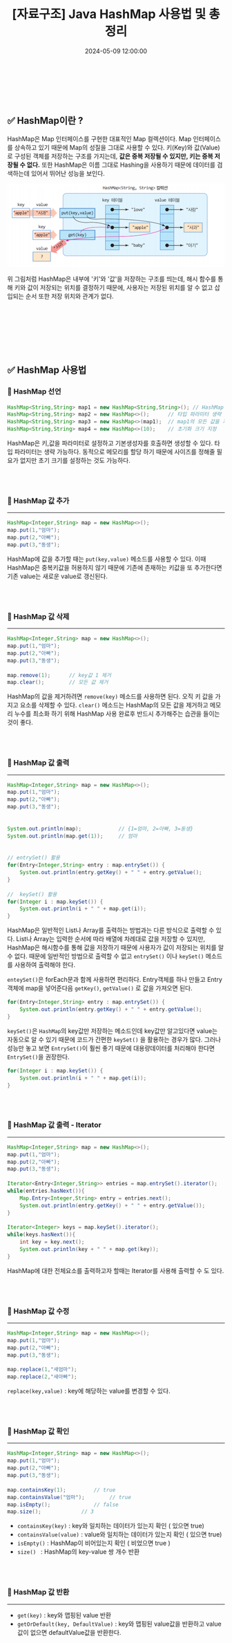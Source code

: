 ﻿---
permalink: /2024-05-09-Java HashMap 사용법 및 총정리 /
published: true
title: "[자료구조] Java HashMap 사용법 및 총정리"
date: 2024-05-09 12:00:00
toc: true
toc_sticky: true
toc_label: "Java HashMap 사용법 및 총정리"
categories:
- 자료구조
tags:
- 자료구조
- HashMap
---
<br><br><br>

## ✅ HashMap이란 ?

HashMap은 Map 인터페이스를 구현한 대표적인 Map 컬렉션이다. Map 인터페이스를 상속하고 있기 때문에 Map의 성질을 그대로 사용할 수 있다. 키(Key)와 값(Value)로 구성된 객체를 저장하는 구조를 가지는데, **값은 중복 저장될 수 있지만, 키는 중복 저장될 수 없다.** 또한 HashMap은 이름 그대로 Hashing을 사용하기 때문에 데이터를 검색하는데 있어서 뛰어난 성능을 보인다.

<p align="center">
<img src="https://github.com/idkim97/idkim97.github.io/blob/master/img/hashmap1.png?raw=true">
</p>

위 그림처럼 HashMap은 내부에 '키'와 '값'을 저장하는 구조를 띄는데, 해시 함수를 통해 키와 값이 저장되는 위치를 결정하기 때문에, 사용자는 저장된 위치를 알 수 없고 삽입되는 순서 또한 저장 위치와 관계가 없다.

<br><br><br><br><br><br>


## ✅ HashMap 사용법

### 📌 HashMap 선언
```java
HashMap<String,String> map1 = new HashMap<String,String>();	// HashMap 생성
HashMap<String,String> map2 = new HashMap<>();		// 타입 파라미터 생략 가능
HashMap<String,String> map3 = new HashMap<>(map1);	// map1의 모든 값을 가진 HashMap 생성
HashMap<String,String> map4 = new HashMap<>(10);	// 초기화 크기 지정
```

HashMap은 키,값을 파라미터로 설정하고 기본생성자를 호출하면 생성할 수 있다. 타입 파라미터는 생략 가능하다. 동적으로 메모리를 할당 하기 때문에 사이즈를 정해줄 필요가 없지만 초기 크기를 설정하는 것도 가능하다.  

<br><br>

### 📌 HashMap 값 추가
<hr>

```java
HashMap<Integer,String> map = new HashMap<>();
map.put(1,"엄마");
map.put(2,"아빠");
map.put(3,"동생");
```
HashMap에 값을 추가할 때는 ```put(key,value)``` 메소드를 사용할 수 있다. 이때 HashMap은 중복키값을 허용하지 않기 때문에 기존에 존재하는 키값을 또 추가한다면 기존 value는 새로운 value로 갱신된다.


<br><br>

### 📌 HashMap 값 삭제
<hr>

```java
HashMap<Integer,String> map = new HashMap<>();
map.put(1,"엄마");
map.put(2,"아빠");
map.put(3,"동생");

map.remove(1);		// key값 1 제거
map.clear();		// 모든 값 제거
```

HashMap의 값을 제거하려면 ```remove(key)``` 메소드를 사용하면 된다. 오직 키 값을 가지고 요소를 삭제할 수 있다. ```clear()``` 메소드는 HashMap의 모든 값을 제거하고 메모리 누수를 최소화 하기 위해 HashMap 사용 완료후 반드시 추가해주는 습관을 들이는 것이 좋다.


<br><br>

### 📌 HashMap 값 출력
<hr>

```java
HashMap<Integer,String> map = new HashMap<>();
map.put(1,"엄마");
map.put(2,"아빠");
map.put(3,"동생");


System.out.println(map); 			// {1=엄마, 2=아빠, 3=동생}
System.out.println(map.get(1));		// 엄마


// entrySet() 활용
for(Entry<Integer,String> entry : map.entrySet()) {					
	System.out.println(entry.getKey() + " " + entry.getValue();
}

//  keySet() 활용
for(Integer i : map.keySet()) {
	System.out.println(i + " " + map.get(i));
}
```

HashMap은 일반적인 List나 Array를 출력하는 방법과는 다른 방식으로 출력할 수 있다. List나 Array는 입력한 순서에 따라 배열에 차례대로 값을 저장할 수 있지만, HashMap은 해시함수를 통해 값을 저장하기 때문에 사용자가 값이 저장되는 위치를 알 수 없다. 때문에 일반적인 방법으로 출력할 수 없고 ```entrySet()``` 이나 ```keySet()``` 메소드를 사용하여 출력해야 한다.

```enteySet()```은 forEach문과 함께 사용하면 편리하다.  Entry객체를 하나 만들고 Entry객체에 map을 넣어준다음 ```getKey()```, ```getValue()``` 로 값을 가져오면 된다.

```java
for(Entry<Integer,String> entry : map.entrySet()) {					
	System.out.println(entry.getKey() + " " + entry.getValue();
}
```

```keySet()```은 ```HashMap```의 key값만 저장하는 메소드인데 key값만 알고있다면 value는 자동으로 알 수 있기 때문에 코드가 간편한 ```keySet()``` 을 활용하는 경우가 많다. 그러나 성능만 놓고 보면 ```EntrySet()```이 훨씬 좋기 때문에 대용량데이터를 처리해야 한다면 ```EntrySet()```을 권장한다. 

```java
for(Integer i : map.keySet()) {
	System.out.println(i + " " + map.get(i));
}
```

<br><br>

### 📌 HashMap 값 출력 - Iterator
<hr>

```java
HashMap<Integer,String> map = new HashMap<>();
map.put(1,"엄마");
map.put(2,"아빠");
map.put(3,"동생");

Iterator<Entry<Integer,String>> entries = map.entrySet().iterator();
while(entries.hasNext()){
	Map.Entry<Integer,String> entry = entries.next();
	System.out.println(entry.getKey() + " " + entry.getValue());
}

Iterator<Integer> keys = map.keySet().iterator();
while(keys.hasNext()){
	int key = key.next();
	System.out.println(key + " " + map.get(key));
}
```

HashMap에 대한 전체요소를 출력하고자 할때는 Iterator를 사용해 출력할 수 도 있다.

<br><br>

### 📌 HashMap 값 수정
<hr>

```java
HashMap<Integer,String> map = new HashMap<>();
map.put(1,"엄마");
map.put(2,"아빠");
map.put(3,"동생");

map.replace(1,"새엄마");
map.replace(2,"새아빠");
```

```replace(key,value)``` :  key에 해당하는 value를 변경할 수 있다.

<br><br>

### 📌 HashMap 값 확인
<hr>

```java
HashMap<Integer,String> map = new HashMap<>();
map.put(1,"엄마");
map.put(2,"아빠");
map.put(3,"동생");

map.containsKey(1);			// true
map.containsValue("엄마");		// true
map.isEmpty();				// false
map.size();				// 3
```

- ```containsKey(key)``` : key와 일치하는 데이터가 있는지 확인 ( 있으면 true)
- ```containsValue(value)``` : value와 일치하는 데이터가 있는지 확인 ( 있으면 true)
- ```isEmpty()``` : HashMap이 비어있는지 확인 ( 비었으면 true )
- ```size() ``` : HashMap의 key-value 쌍 개수 반환


<br><br>

### 📌 HashMap 값 반환
<hr>

- ```get(key)``` : key와 맵핑된 value 반환
- ```getOrDefault(key, DefaultValue)``` : key와 맵핑된 value값을 반환하고 value값이 없으면 defaultValue값을 반환한다.
